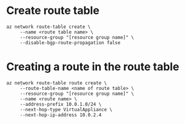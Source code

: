 # Create route table
   ```
az network route-table create \
        --name <route table name> \
        --resource-group "[resource group name]" \
        --disable-bgp-route-propagation false
```

# Creating a route in the route table
   ```
az network route-table route create \
        --route-table-name <name of route table> \
        --resource-group "[resource group name]" \
        --name <route name> \
        --address-prefix 10.0.1.0/24 \
        --next-hop-type VirtualAppliance \
        --next-hop-ip-address 10.0.2.4
```